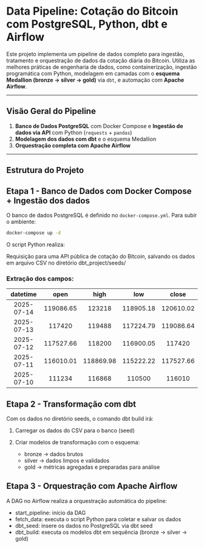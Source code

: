 # Data Pipeline: Cotação do Bitcoin com PostgreSQL, Python, dbt e Airflow

Este projeto implementa um pipeline de dados completo para ingestão, tratamento e orquestração de dados da cotação diária do Bitcoin. Utiliza as melhores práticas de engenharia de dados, como containerização, ingestão programática com Python, modelagem em camadas com o **esquema Medallion (bronze → silver → gold)** via `dbt`, e automação com **Apache Airflow**.

---

## Visão Geral do Pipeline

1. **Banco de Dados PostgreSQL** com Docker Compose  e **Ingestão de dados via API** com Python (`requests` + `pandas`)  
2. **Modelagem dos dados com dbt** e o esquema Medallion  
3. **Orquestração completa com Apache Airflow**

---

## Estrutura do Projeto

## Etapa 1 - Banco de Dados com Docker Compose + Ingestão dos dados

O banco de dados PostgreSQL é definido no `docker-compose.yml`. Para subir o ambiente:

```bash
docker-compose up -d
```

O script Python realiza:

Requisição para uma API pública de cotação do Bitcoin, salvando os dados em arquivo CSV no diretório dbt_project/seeds/

### Extração dos campos:

|datetime    | open     | high     | low      | close    |
|:---:       |:---:     |:---:     |:---:     |:---:     |
|2025-07-14  |119086.65 |123218    |118905.18 |120610.02 |
|2025-07-13  |117420    |119488    |117224.79 |119086.64 |
|2025-07-12  |117527.66 |118200    |116900.05 |117420    |
|2025-07-11  |116010.01 |118869.98 |115222.22 |117527.66 |
|2025-07-10  |111234    |	116868 |110500    |116010    |



## Etapa 2 - Transformação com dbt

Com os dados no diretório seeds, o comando dbt build irá:

1. Carregar os dados do CSV para o banco (seed)
2. Criar modelos de transformação com o esquema:

    - bronze → dados brutos
    - silver → dados limpos e validados
    - gold → métricas agregadas e preparadas para análise

## Etapa 3 - Orquestração com Apache Airflow
A DAG no Airflow realiza a orquestração automática do pipeline:

- start_pipeline: início da DAG
- fetch_data: executa o script Python para coletar e salvar os dados
- dbt_seed: insere os dados no PostgreSQL via dbt seed
- dbt_build: executa os modelos dbt em sequência (bronze → silver → gold)